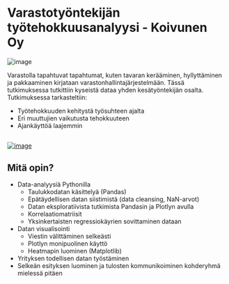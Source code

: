 # Varastotyöntekijän työtehokkuusanalyysi - Koivunen Oy
![image](https://github.com/pyrypp/koivunen-tyotehokkuusanalyysi/assets/120693130/acc39360-8abc-408f-bd64-42f0f4d73359)

Varastolla tapahtuvat tapahtumat, kuten tavaran kerääminen, hyllyttäminen ja pakkaaminen kirjataan varastonhallintajärjestelmään. Tässä tutkimuksessa tutkittiin kyseistä dataa yhden kesätyöntekijän osalta. Tutkimuksessa tarkasteltiin:

- Työtehokkuuden kehitystä työsuhteen ajalta
- Eri muuttujien vaikutusta tehokkuuteen
- Ajankäyttöä laajemmin

##
[![image](https://github.com/user-attachments/assets/591105d1-bf13-4180-ba87-48260221794f)](https://github.com/pyrypp/koivunen-tyotehokkuusanalyysi/blob/cbabbcea584616bc9779fec9c3e530ec4900cc15/KoivunenData%20-%20Ty%C3%B6tehokkuusanalyysi%20(portfolio).pdf)

## Mitä opin?
- Data-analyysiä Pythonilla
  - Taulukkodatan käsittelyä (Pandas)
  - Epätäydellisen datan siistimistä (data cleansing, NaN-arvot)
  - Datan eksploratiivista tutkimista Pandasin ja Plotlyn avulla
  - Korrelaatiomatriisit
  - Yksinkertaisten regressiokäyrien sovittaminen dataan
- Datan visualisointi
  - Viestin välittäminen selkeästi
  - Plotlyn monipuolinen käyttö
  - Heatmapin luominen (Matplotlib)
- Yrityksen todellisen datan työstäminen
- Selkeän esityksen luominen ja tulosten kommunikoiminen kohderyhmä mielessä pitäen
